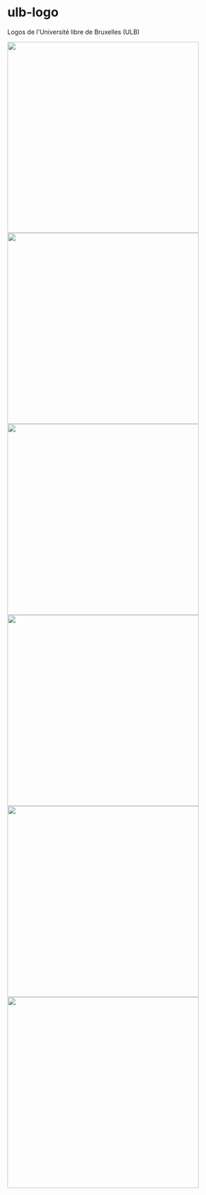 # ulb-logo
Logos de l'Université libre de Bruxelles (ULB)

<img src="https://cdn.jsdelivr.net/gh/aureooms-ulb/logo/files/ulb-logo-blue-square.svg" width="432">
<img src="https://cdn.jsdelivr.net/gh/aureooms-ulb/logo/files/ulb-logo-blue-seal-ulb.svg" width="432">
<img src="https://cdn.jsdelivr.net/gh/aureooms-ulb/logo/files/ulb-logo-blue-seal-universitas-bruxellensis.svg" width="432">
<img src="https://cdn.jsdelivr.net/gh/aureooms-ulb/logo/files/ulb-logo-grey-square.svg" width="432">
<img src="https://cdn.jsdelivr.net/gh/aureooms-ulb/logo/files/ulb-logo-grey-seal-universitas-bruxellensis-1.svg" width="432">
<img src="https://cdn.jsdelivr.net/gh/aureooms-ulb/logo/files/ulb-logo-grey-seal-universitas-bruxellensis-2.svg" width="432">

